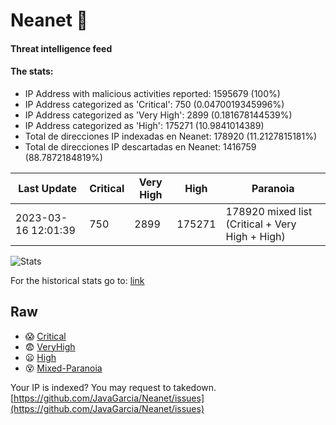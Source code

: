 # Neanet :hocho:
#### Threat intelligence feed
#### The stats:

- IP Address with malicious activities reported: 1595679 (100%)
- IP Address categorized as 'Critical':  750 (0.0470019345996%)
- IP Address categorized as 'Very High':  2899 (0.181678144539%)
- IP Address categorized as 'High':  175271 (10.9841014389)
- Total de direcciones IP indexadas en Neanet:  178920 (11.2127815181%)
- Total de direcciones IP descartadas en Neanet:  1416759 (88.7872184819%)

| Last Update | Critical | Very High | High | Paranoia |
| --- | --- | --- | --- | --- |
| 2023-03-16 12:01:39 | 750 | 2899 | 175271 | 178920 mixed list (Critical + Very High + High)|

![Stats](https://docs.google.com/spreadsheets/d/e/2PACX-1vSnaNMIXVabIpDJjufMlzH7poXnshF3mgd8Is1g9ytUEzVsP5my4Trn8f-xkoLLQ38xpL3HtmUexLo6/pubchart?oid=501124687&format=image)

For the historical stats go to: [link](/stats.csv)
## Raw
- :scream: [Critical](https://raw.githubusercontent.com/JavaGarcia/Neanet/master/blacklists/neanet_critical.txt)
- :fearful: [VeryHigh](https://raw.githubusercontent.com/JavaGarcia/Neanet/master/blacklists/neanet_veryHigh.txtt)
- :frowning: [High](https://raw.githubusercontent.com/JavaGarcia/Neanet/master/blacklists/neanet_high.txt)
- :dizzy_face: [Mixed-Paranoia](https://raw.githubusercontent.com/JavaGarcia/Neanet/master/blacklists/neanet_all.txt)


Your IP is indexed? You may request to takedown. [https://github.com/JavaGarcia/Neanet/issues](https://github.com/JavaGarcia/Neanet/issues)















































































































































































































































































































































































































































































































































































































































































































































































































































































































































































































































































































































































































































































































































































































































































































































































































































































































































































































































































































































































































































































































































































































































































































































































































































































































































































































































































































































































































































































































































































































































































































































































































































































































































































































































































































































































































































































































































































































































































































































































































































































































































































































































































































































































































































































































































































































































































































































































































































































































































































































































































































































































































































































































































































































































































































































































































































































































































































































































































































































































































































































































































































































































































































































































































































































































































































































































































































































































































































































































































































































































































































































































































































































































































































































































































































































































































































































































































































































































































































































































































































































































































































































































































































































































































































































































































































































































































































































































































































































































































































































































































































































































































































































































































































































































































































































































































































































































































































































































































































































































































































































































